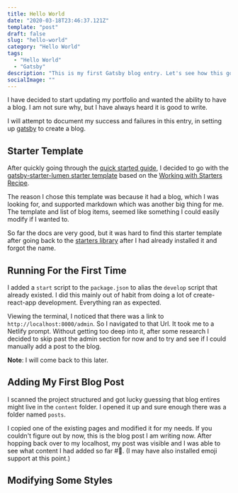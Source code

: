 ```yaml
---
title: Hello World
date: "2020-03-18T23:46:37.121Z"
template: "post"
draft: false
slug: "hello-world"
category: "Hello World"
tags:
  - "Hello World"
  - "Gatsby"
description: "This is my first Gatsby blog entry. Let's see how this goes."
socialImage: ""
---
```


I have decided to start updating my portfolio and wanted the ability to have a blog. I am not sure why, but I have always heard it is good to write.

I will attempt to document my success and failures in this entry, in setting up [gatsby](https://www.gatsbyjs.org/) to create a blog.

## Starter Template

After quickly going through the [quick started guide](https://www.gatsbyjs.org/docs/quick-start/), I decided to go with the [gatsby-starter-lumen starter template](https://github.com/alxshelepenok/gatsby-starter-lumen.git) based on the [Working with Starters Recipe](https://www.gatsbyjs.org/docs/recipes/working-with-starters/).

The reason I chose this template was because it had a blog, which I was looking for, and supported markdown which was another big thing for me. The template and list of blog items, seemed like something I could easily modify if I wanted to.

So far the docs are very good, but it was hard to find this starter template after going back to the [starters library](https://www.gatsbyjs.org/starters) after I had already installed it and forgot the name.

## Running For the First Time

I added a `start` script to the `package.json` to alias the `develop` script that already existed. I did this mainly out of habit from doing a lot of create-react-app development. Everything ran as expected.

Viewing the terminal, I noticed that there was a link to `http://localhost:8000/admin`. So I navigated to that Url. It took me to a Netlify prompt. Without getting too deep into it, after some research I decided to skip past the admin section for now and to try and see if I could manually add a post to the blog.

**Note**: I will come back to this later.

## Adding My First Blog Post

I scanned the project structured and got lucky guessing that blog entires might live in the `content` folder. I opened it up and sure enough there was a folder named `posts`.

I copied one of the existing pages and modified it for my needs. If you couldn't figure out by now, this is the blog post I am writing now. After hopping back over to my localhost, my post was visible and I was able to see what content I had added so far #:raised_hands:. (I may have also installed emoji support at this point.)

## Modifying Some Styles

